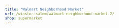 ```yaml
---
title: "Walmart Neighborhood Market"
url: /winston-salem/walmart-neighborhood-market-2/
shop: supermarket
---
```

